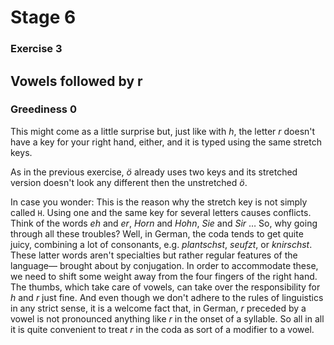 # Stage 6

### Exercise 3

## Vowels followed by r

### Greediness 0

This might come as a little surprise but, just like with *h*,
the letter *r* doesn't have a key for your right hand, either, and it is typed using the same stretch keys.

<!--separator-->

As in the previous exercise, *ö* already uses two keys and its stretched version doesn't look any different then the unstretched *ö*.

In case you wonder: This is the reason why the stretch key is not simply called `H`.
Using one and the same key for several letters causes conflicts.
Think of the words *eh* and *er*, *Horn* and *Hohn*, *Sie* and *Sir* …
So, why going through all these troubles?
Well, in German, the coda tends to get quite juicy, combining a lot of consonants,
e.g. *plantschst*, *seufzt*, or *knirschst*.
These latter words aren't specialties but rather regular features of the language—
brought about by conjugation.
In order to accommodate these, we need to shift some weight away from the four fingers of the right hand.
The thumbs, which take care of vowels, can take over the responsibility for *h* and *r* just fine.
And even though we don't adhere to the rules of linguistics in any strict sense,
it is a welcome fact that, in German, *r* preceded by a vowel
is not pronounced anything like *r* in the onset of a syllable.
So all in all it is quite convenient to treat *r* in the coda as sort of a modifier to a vowel.
